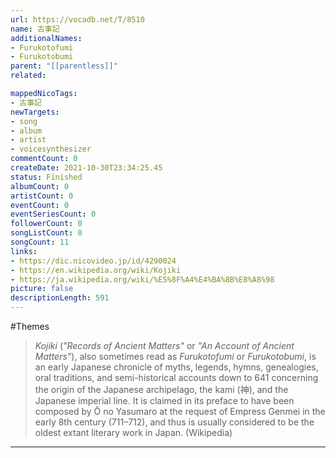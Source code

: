 ```yaml
---
url: https://vocadb.net/T/8510
name: 古事記
additionalNames: 
- Furukotofumi
- Furukotobumi
parent: "[[parentless]]"
related:

mappedNicoTags:
- 古事記
newTargets:
- song
- album
- artist
- voicesynthesizer
commentCount: 0
createDate: 2021-10-30T23:34:25.45
status: Finished
albumCount: 0
artistCount: 0
eventCount: 0
eventSeriesCount: 0
followerCount: 0
songListCount: 0
songCount: 11
links: 
- https://dic.nicovideo.jp/id/4290024
- https://en.wikipedia.org/wiki/Kojiki
- https://ja.wikipedia.org/wiki/%E5%8F%A4%E4%BA%8B%E8%A8%98
picture: false
descriptionLength: 591
---
```


#Themes

> _Kojiki_ (_"Records of Ancient Matters"_ or _"An Account of Ancient Matters"_), also sometimes read as _Furukotofumi_ or _Furukotobumi_, is an early Japanese chronicle of myths, legends, hymns, genealogies, oral traditions, and semi-historical accounts down to 641 concerning the origin of the Japanese archipelago, the kami (神), and the Japanese imperial line. It is claimed in its preface to have been composed by Ō no Yasumaro at the request of Empress Genmei in the early 8th century (711–712), and thus is usually considered to be the oldest extant literary work in Japan. (Wikipedia)

---

